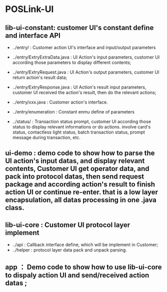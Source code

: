 # POSLink-UI
## lib-ui-constant:  customer UI's constant define and interface API  
   * ../entry/                     : Customer action UI's interface and input/output parameters  
   * ../entry/ExtryExtraData.java  : UI Action's input parameters, customer UI according those parameters to display different contents;  
   * ../entry/ExtryRequest.java    : UI Action's output parameters, customer UI return action's result data;  
   * ../entry/ExtryResponse.java   : UI Action's result input parameters, customer UI received the action's result, then do the relevant actions;  
   * ../entry/xxx.java             : Customer action's interface.  
   * ../entry/enumeration          : Constant enmu define of parameters  
   
   * ../status/                    : Transaction status prompt, customer UI according those status to display relevant informations or do actions. involve card's status, contactless light status, batch transaction status, prompt message during transaction, etc.     
   
## ui-demo     :   demo code to show how to parse the UI action's input datas, and display relevant contents, Customer UI get operator data, and pack into protocol datas, then send request package and according action's result to finish action UI or continue re-enter. that is a low layer encapsulation, all datas processing in one .java class.     
   
## lib-ui-core :  Customer UI protocol layer implement  
   * ../api    :  Callback interface define, which will be implement in Customer;  
   * ../helper :  protocol layer data pack and unpack parsing.     

## app   ：  Demo code to show how to use lib-ui-core to dispaly action UI and send/received action datas ;
   
   
   